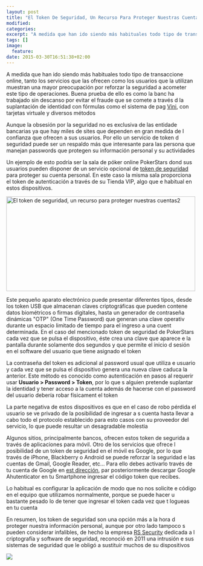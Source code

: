 ```yaml
---
layout: post
title: "El Token De Seguridad, Un Recurso Para Proteger Nuestras Cuenta"
modified:
categories:
excerpt: "A medida que han ido siendo más habituales todo tipo de transaccione online, tanto los servicios que las ofrecen como los usuarios que la utilizan muestran una mayor preocupación por reforzar la seguridad a acometer este tipo de operaciones. Buena prueba de ello es como la banc ha trabajado sin descanso por evitar el fraude que se comete a través d la suplantación de identidad con fórmulas como el sistema de pag [Vini](https://be.ceca.es/2000/vini/index.html), con tarjetas virtuale y diversos métodos"
tags: []
image:
  feature:
date: 2015-03-30T16:51:38+02:00
---
```

A medida que han ido siendo más habituales todo tipo de transaccione online, tanto los servicios que las ofrecen como los usuarios que la utilizan muestran una mayor preocupación por reforzar la seguridad a acometer este tipo de operaciones. Buena prueba de ello es como la banc ha trabajado sin descanso por evitar el fraude que se comete a través d la suplantación de identidad con fórmulas como el sistema de pag [Vini](https://be.ceca.es/2000/vini/index.html), con tarjetas virtuale y diversos métodos

Aunque la obsesión por la seguridad no es exclusiva de las entidade bancarias ya que hay miles de sites que dependen en gran medida de l confianza que ofrecen a sus usuarios. Por ello un servicio de token d seguridad puede ser un respaldo más que interesante para las persona que manejan passwords que protegen su información personal y su actividades

<!--more-->

Un ejemplo de esto podría ser la sala de póker online PokerStars dond sus usuarios pueden disponer de un servicio opcional de [token de seguridad](http://www.pokerstars.es/poker/room/features/security/token/) para proteger su cuenta personal. En este caso la misma sala proporciona el token de autenticación a través  de su Tienda VIP, algo que e habitual en estos dispositivos.

<img src="http://elbauldelprogramador.com/03/El-token-de-seguridad-un-recurso-para-proteger-nuestras-cuentas2.jpg" alt="El token de seguridad, un recurso para proteger nuestras cuentas2" width="500" height="250" class="aligncenter size-full wp-image-2570" />

Este pequeño aparato electrónico puede presentar diferentes tipos, desde los token USB que almacenan claves criptográficas que pueden contene datos biométricos o firmas digitales, hasta un generador de contraseña dinámicas "OTP" (One Time Password) que generan una clave operativ durante un espacio limitado de tiempo para el ingreso a una cuent determinada. En el caso del mencionado token de seguridad de PokerStars cada vez que se pulsa el dispositivo, éste crea una clave que aparece e la pantalla durante solamente dos segundos y que permite el inicio d sesión en el software del usuario que tiene asignado el token

La contraseña del token es adicional al password usual que utiliza e usuario y cada vez que se pulsa el dispositivo genera una nueva clave  caduca la anterior. Este método es conocido como autenticación en  pasos al requerir usar **Usuario \> Password \> Token**, por lo que s alguien pretende suplantar la identidad y tener acceso a la cuenta además de hacerse con el password del usuario debería robar físicament el token

La parte negativa de estos dispositivos es que en el caso de robo  pérdida el usuario se ve privado de la posibilidad de ingresar a s cuenta hasta llevar a cabo todo el protocolo establecido para esto casos con su proveedor del servicio, lo que puede resultar un desagradable molestia

Algunos sitios, principalmente bancos, ofrecen estos token de segurida a través de aplicaciones para móvil. Otro de los servicios que ofrece l posibilidad de un token de seguridad en el móvil es Google, por lo que  través de iPhone, Blackberry o Android se puede reforzar la seguridad e las cuentas de Gmail, Google Reader, etc… Para ello debes activarlo  través de tu cuenta de Google en [est dirección](https://accounts.google.com/b/0/SmsAuthConfig), par posteriormente descargar Google Ahutenticator en tu Smartphone  ingresar el código token que recibes.

Lo habitual es configurar la aplicación de modo que no nos solicite e código en el equipo que utilizamos normalmente, porque se puede hacer u bastante pesado lo de tener que ingresar el token cada vez que t logueas en tu cuenta

En resumen, los token de seguridad son una opción más a la hora d proteger nuestra información personal, aunque por otro lado tampoco s pueden considerar infalibles, de hecho la empresa [RS Security](http://www.emc.com/domains/rsa/index.htm) dedicada a l criptografía y software de seguridad, reconoció en 2011 una intrusión e sus sistemas de seguridad que le obligó a sustituir muchos de su dispositivos


<img src="http://ads.adpv.com/pst_px.php?z=1779&c=1513&s=3012" />
